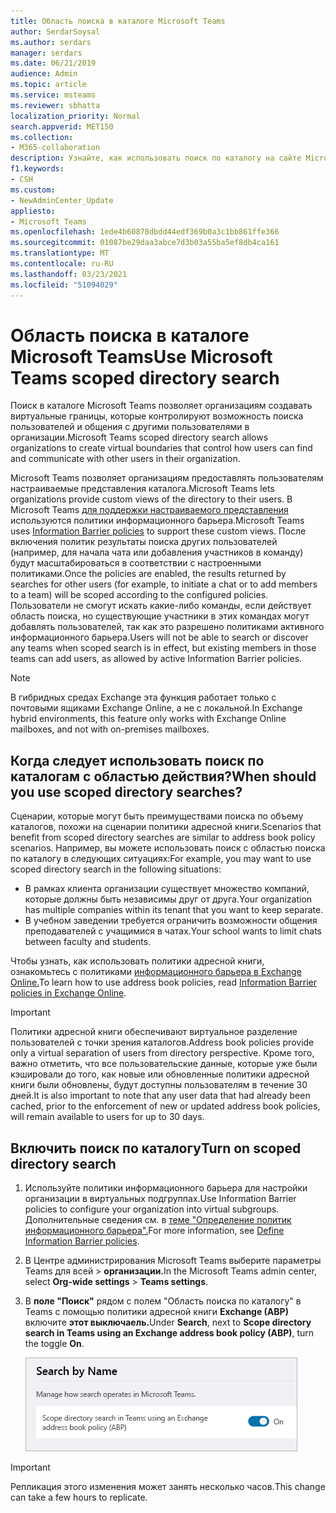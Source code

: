 ```yaml
---
title: Область поиска в каталоге Microsoft Teams
author: SerdarSoysal
ms.author: serdars
manager: serdars
ms.date: 06/21/2019
audience: Admin
ms.topic: article
ms.service: msteams
ms.reviewer: sbhatta
localization_priority: Normal
search.appverid: MET150
ms.collection:
- M365-collaboration
description: Узнайте, как использовать поиск по каталогу на сайте Microsoft Teams для предоставления настраиваемых представлений каталога.
f1.keywords:
- CSH
ms.custom:
- NewAdminCenter_Update
appliesto:
- Microsoft Teams
ms.openlocfilehash: 1ede4b60878dbdd44edf369b0a3c1bb861ffe366
ms.sourcegitcommit: 01087be29daa3abce7d3b03a55ba5ef8db4ca161
ms.translationtype: MT
ms.contentlocale: ru-RU
ms.lasthandoff: 03/23/2021
ms.locfileid: "51094029"
---
```

# <a name="use-microsoft-teams-scoped-directory-search"></a><span data-ttu-id="2da20-103">Область поиска в каталоге Microsoft Teams</span><span class="sxs-lookup"><span data-stu-id="2da20-103">Use Microsoft Teams scoped directory search</span></span>

<span data-ttu-id="2da20-104">Поиск в каталоге Microsoft Teams позволяет организациям создавать виртуальные границы, которые контролируют возможность поиска пользователей и общения с другими пользователями в организации.</span><span class="sxs-lookup"><span data-stu-id="2da20-104">Microsoft Teams scoped directory search allows organizations to create virtual boundaries that control how users can find and communicate with other users in their organization.</span></span> 

<span data-ttu-id="2da20-105">Microsoft Teams позволяет организациям предоставлять пользователям настраиваемые представления каталога.</span><span class="sxs-lookup"><span data-stu-id="2da20-105">Microsoft Teams lets organizations provide custom views of the directory to their users.</span></span> <span data-ttu-id="2da20-106">В Microsoft Teams [для поддержки настраиваемого представления](/microsoft-365/compliance/information-barriers) используются политики информационного барьера.</span><span class="sxs-lookup"><span data-stu-id="2da20-106">Microsoft Teams uses [Information Barrier policies](/microsoft-365/compliance/information-barriers) to support these custom views.</span></span> <span data-ttu-id="2da20-107">После включения политик результаты поиска других пользователей (например, для начала чата или добавления участников в команду) будут масштабироваться в соответствии с настроенными политиками.</span><span class="sxs-lookup"><span data-stu-id="2da20-107">Once the policies are enabled, the results returned by searches for other users (for example, to initiate a chat or to add members to a team) will be scoped according to the configured policies.</span></span> <span data-ttu-id="2da20-108">Пользователи не смогут искать какие-либо команды, если действует область поиска, но существующие участники в этих командах могут добавлять пользователей, так как это разрешено политиками активного информационного барьера.</span><span class="sxs-lookup"><span data-stu-id="2da20-108">Users will not be able to search or discover any teams when scoped search is in effect, but existing members in those teams can add users, as allowed by active Information Barrier policies.</span></span>

> [!NOTE]
> <span data-ttu-id="2da20-109">В гибридных средах Exchange эта функция работает только с почтовыми ящиками Exchange Online, а не с локальной.</span><span class="sxs-lookup"><span data-stu-id="2da20-109">In Exchange hybrid environments, this feature only works with Exchange Online mailboxes, and not with on-premises mailboxes.</span></span>

## <a name="when-should-you-use-scoped-directory-searches"></a><span data-ttu-id="2da20-110">Когда следует использовать поиск по каталогам с областью действия?</span><span class="sxs-lookup"><span data-stu-id="2da20-110">When should you use scoped directory searches?</span></span>

<span data-ttu-id="2da20-111">Сценарии, которые могут быть преимуществами поиска по объему каталогов, похожи на сценарии политики адресной книги.</span><span class="sxs-lookup"><span data-stu-id="2da20-111">Scenarios that benefit from scoped directory searches are similar to address book policy scenarios.</span></span> <span data-ttu-id="2da20-112">Например, вы можете использовать поиск с областью поиска по каталогу в следующих ситуациях:</span><span class="sxs-lookup"><span data-stu-id="2da20-112">For example, you may want to use scoped directory search in the following situations:</span></span>

- <span data-ttu-id="2da20-113">В рамках клиента организации существует множество компаний, которые должны быть независимы друг от друга.</span><span class="sxs-lookup"><span data-stu-id="2da20-113">Your organization has multiple companies within its tenant that you want to keep separate.</span></span> 
- <span data-ttu-id="2da20-114">В учебном заведении требуется ограничить возможности общения преподавателей с учащимися в чатах.</span><span class="sxs-lookup"><span data-stu-id="2da20-114">Your school wants to limit chats between faculty and students.</span></span> 
 
<span data-ttu-id="2da20-115">Чтобы узнать, как использовать политики адресной книги, ознакомьтесь с политиками [информационного барьера в Exchange Online.](/microsoft-365/compliance/information-barriers)</span><span class="sxs-lookup"><span data-stu-id="2da20-115">To learn how to use address book policies, read [Information Barrier policies in Exchange Online](/microsoft-365/compliance/information-barriers).</span></span>

> [!IMPORTANT]
> <span data-ttu-id="2da20-116">Политики адресной книги обеспечивают виртуальное разделение пользователей с точки зрения каталогов.</span><span class="sxs-lookup"><span data-stu-id="2da20-116">Address book policies provide only a virtual separation of users from directory perspective.</span></span> <span data-ttu-id="2da20-117">Кроме того, важно отметить, что все пользовательские данные, которые уже были кэшировали до того, как новые или обновленные политики адресной книги были обновлены, будут доступны пользователям в течение 30 дней.</span><span class="sxs-lookup"><span data-stu-id="2da20-117">It is also important to note that any user data that had already been cached, prior to the enforcement of new or updated address book policies, will remain available to users for up to 30 days.</span></span>

## <a name="turn-on-scoped-directory-search"></a><span data-ttu-id="2da20-118">Включить поиск по каталогу</span><span class="sxs-lookup"><span data-stu-id="2da20-118">Turn on scoped directory search</span></span>

1. <span data-ttu-id="2da20-119">Используйте политики информационного барьера для настройки организации в виртуальных подгруппах.</span><span class="sxs-lookup"><span data-stu-id="2da20-119">Use Information Barrier policies to configure your organization into virtual subgroups.</span></span> <span data-ttu-id="2da20-120">Дополнительные сведения см. в [теме "Определение политик информационного барьера".](/microsoft-365/compliance/information-barriers-policies)</span><span class="sxs-lookup"><span data-stu-id="2da20-120">For more information, see [Define Information Barrier policies](/microsoft-365/compliance/information-barriers-policies).</span></span>

2. <span data-ttu-id="2da20-121">В Центре администрирования Microsoft Teams выберите параметры Teams для всей  >  **организации.**</span><span class="sxs-lookup"><span data-stu-id="2da20-121">In the Microsoft Teams admin center, select **Org-wide settings** > **Teams settings**.</span></span>

3. <span data-ttu-id="2da20-122">В **поле "Поиск"** рядом с полем "Область поиска по каталогу" в Teams с помощью политики адресной книги **Exchange (ABP)** включите **этот выключаель.**</span><span class="sxs-lookup"><span data-stu-id="2da20-122">Under **Search**, next to **Scope directory search in Teams using an Exchange address book policy (ABP)**, turn the toggle **On**.</span></span>

    ![Поиск по каталогам в Центре администрирования Microsoft Teams](media/teams-scoped-directory-search-image1.png)


> [!IMPORTANT]
> <span data-ttu-id="2da20-124">Репликация этого изменения может занять несколько часов.</span><span class="sxs-lookup"><span data-stu-id="2da20-124">This change can take a few hours to replicate.</span></span>